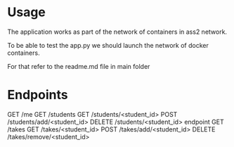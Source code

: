 # Usage

The application works as part of the network of containers in ass2 network.

To be able to test the app.py we should launch the network of docker containers.

For that refer to the readme.md file in main folder

# Endpoints

GET /me
GET /students
GET /students/<student_id>
POST /students/add/<student_id>
DELETE /students/<student_id> endpoint
GET /takes
GET /takes/<student_id>
POST /takes/add/<student_id>
DELETE /takes/remove/<student_id>
